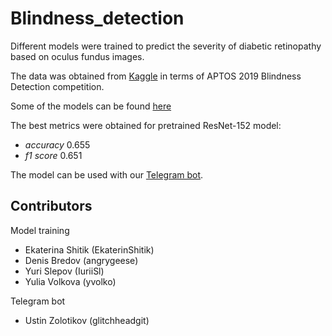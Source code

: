 # Blindness_detection
Different models were trained to predict the severity of diabetic retinopathy based on oculus fundus images.

The data was obtained from [Kaggle](https://www.kaggle.com/competitions/aptos2019-blindness-detection/data) in terms of APTOS 2019 Blindness Detection competition.

Some of the models can be found [here](https://drive.google.com/drive/folders/1TFusD9x4mBU0HftTc6vu2qAixpNP9B3v?usp=sharing)

The best metrics were obtained for pretrained ResNet-152 model:
- *accuracy* 0.655
- *f1 score* 0.651

The model can be used with our [Telegram bot](https://github.com/glitchheadgit/tgbot_ird_prediction).

## Contributors
Model training
- Ekaterina Shitik (EkaterinShitik)
- Denis Bredov (angrygeese)
- Yuri Slepov (IuriiSl)
- Yulia Volkova (yvolko)

Telegram bot
- Ustin Zolotikov (glitchheadgit)
